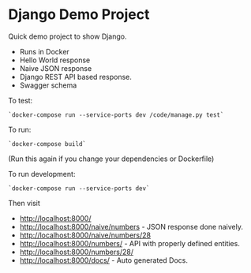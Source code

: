 # Django Demo Project

Quick demo project to show Django.

- Runs in Docker
- Hello World response
- Naive JSON response
- Django REST API based response.
- Swagger schema

To test:

    `docker-compose run --service-ports dev /code/manage.py test`

To run:

    `docker-compose build`

(Run this again if you change your dependencies or Dockerfile)

To run development:

    `docker-compose run --service-ports dev`

Then visit

- <http://localhost:8000/>
- <http://localhost:8000/naive/numbers> - JSON response done naively.
- <http://localhost:8000/naive/numbers/28>
- <http://localhost:8000/numbers/> - API with properly defined entities.
- <http://localhost:8000/numbers/28/>
- <http://localhost:8000/docs/> - Auto generated Docs.
